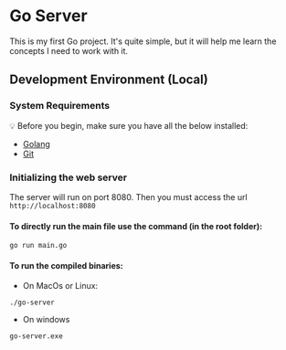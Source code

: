 
# Go Server

This is my first Go project. It's quite simple, but it will help me learn the concepts I need to work with it.

## Development Environment (Local)

### System Requirements

:bulb: Before you begin, make sure you have all the below installed:

- [Golang](https://go.dev/)
- [Git](https://git-scm.com/book/en/v2/Getting-Started-Installing-Git/)

### Initializing the web server

The server will run on port 8080. Then you must access the url `http://localhost:8080`

#### To directly run the main file use the command (in the root folder):

```
go run main.go
```

#### To run the compiled binaries:

- On MacOs or Linux:
```
./go-server
```
- On windows
```
go-server.exe
```
